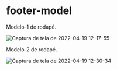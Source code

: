 # footer-model
Modelo-1 de rodapé.

![Captura de tela de 2022-04-19 12-17-55](https://user-images.githubusercontent.com/42509240/164038758-c603e9b5-8623-4ef8-8a65-d669f25856ab.png)

Modelo-2 de rodapé.

![Captura de tela de 2022-04-19 12-30-34](https://user-images.githubusercontent.com/42509240/164040789-91080bc8-7d40-4509-b9d8-4a595cc45a63.png)
